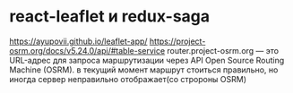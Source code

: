 # react-leaflet и redux-saga

https://ayupovii.github.io/leaflet-app/
https://project-osrm.org/docs/v5.24.0/api/#table-service
router.project-osrm.org — это URL-адрес для запроса маршрутизации через API Open Source Routing Machine (OSRM).
в текущий момент маршрут стоиться правильно, но иногда сервер неправильно отображает(со стророны OSRM)